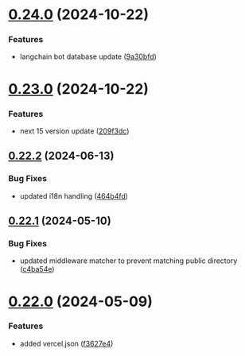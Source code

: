 # [0.24.0](https://github.com/henrynoowah/blog/compare/v0.23.0...v0.24.0) (2024-10-22)


### Features

* langchain bot database update ([9a30bfd](https://github.com/henrynoowah/blog/commit/9a30bfd807cffee8a1ee512fe952b72aace29c32))



# [0.23.0](https://github.com/henrynoowah/blog/compare/v0.22.2...v0.23.0) (2024-10-22)


### Features

* next 15 version update ([209f3dc](https://github.com/henrynoowah/blog/commit/209f3dc921f0f621c69795048335d845666c30fa))



## [0.22.2](https://github.com/henrynoowah/blog/compare/v0.22.1...v0.22.2) (2024-06-13)


### Bug Fixes

* updated i18n handling ([464b4fd](https://github.com/henrynoowah/blog/commit/464b4fdf4cfc0ec12f910b2423c2c500d5387617))



## [0.22.1](https://github.com/henrynoowah/blog/compare/v0.22.0...v0.22.1) (2024-05-10)


### Bug Fixes

* updated middleware matcher to prevent matching public directory ([c4ba54e](https://github.com/henrynoowah/blog/commit/c4ba54ec1d891f50a81efca103bcecbd35d70b46))



# [0.22.0](https://github.com/henrynoowah/blog/compare/v0.21.0...v0.22.0) (2024-05-09)


### Features

* added vercel.json ([f3627e4](https://github.com/henrynoowah/blog/commit/f3627e4c37fe4c6af1a5c29a01a2520761704736))



